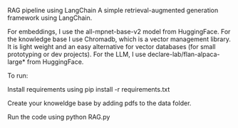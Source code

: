 RAG pipeline using LangChain
A simple retrieval-augmented generation framework using LangChain.

For embeddings, I use the all-mpnet-base-v2 model from HuggingFace. For the knowledge base I use Chromadb, which is a vector management library. It is light weight and an easy alternative for vector databases (for small prototyping or dev projects). For the LLM, I use declare-lab/flan-alpaca-large* from HuggingFace.

To run:

Install requirements using
pip install -r requirements.txt

Create your knoweldge base by adding pdfs to the data folder.

Run the code using
python RAG.py
